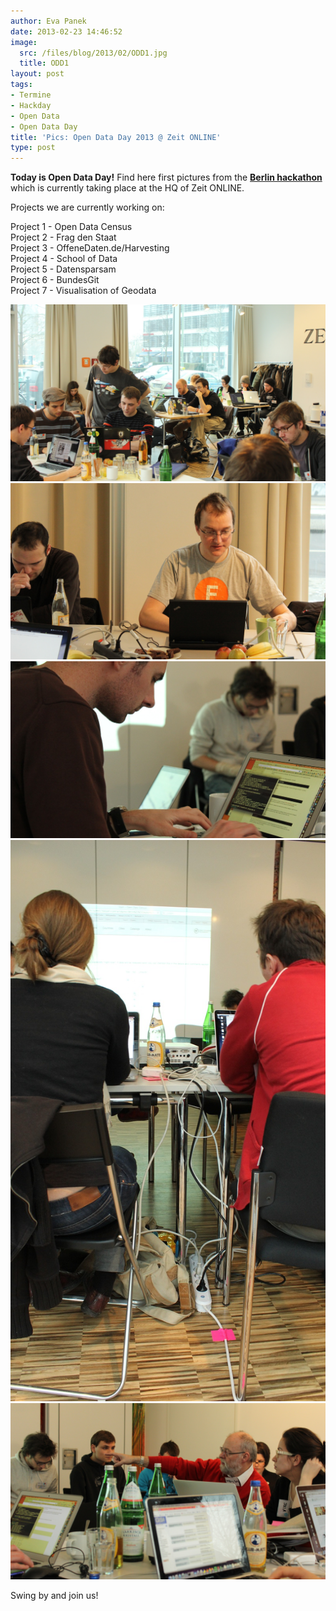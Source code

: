 ```yaml
---
author: Eva Panek
date: 2013-02-23 14:46:52
image:
  src: /files/blog/2013/02/ODD1.jpg
  title: ODD1
layout: post
tags:
- Termine
- Hackday
- Open Data
- Open Data Day
title: 'Pics: Open Data Day 2013 @ Zeit ONLINE'
type: post
---
```


**Today is Open Data Day!** Find here first pictures from the **[Berlin hackathon](http://www.meetup.com/OpenKnowledgeFoundation/Berlin-DE)** which is currently taking place at the HQ of Zeit ONLINE.

Projects we are currently working on:

Project 1 - Open Data Census  
Project 2 - Frag den Staat  
Project 3 - OffeneDaten.de/Harvesting  
Project 4 - School of Data  
Project 5 - Datensparsam  
Project 6 - BundesGit  
Project 7 - Visualisation of Geodata 

![ODD2](/files/blog/2013/02/ODD2.jpg)  
![ODD3](/files/blog/2013/02/ODD3.jpg)  
![ODD4](/files/blog/2013/02/ODD4.jpg)  
![ODD5](/files/blog/2013/02/ODD5.jpg)  
![ODD6](/files/blog/2013/02/ODD6.jpg)

Swing by and join us!

 